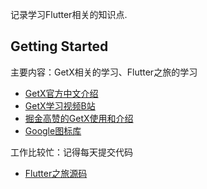 记录学习Flutter相关的知识点.
## Getting Started

主要内容：GetX相关的学习、Flutter之旅的学习

- [GetX官方中文介绍](https://github.com/jonataslaw/getx/blob/master/README.zh-cn.md#%E5%85%B3%E4%BA%8Eget)
- [GetX学习视频B站](https://www.bilibili.com/medialist/detail/ml1209342662?type=1)
- [掘金高赞的GetX使用和介绍](https://juejin.cn/post/6924104248275763208)
- [Google图标库](https://material.io/resources/icons/?style=baseline)

工作比较忙：记得每天提交代码
- [Flutter之旅源码](https://github.com/toly1994328/FlutterUnit/releases/tag/v1.0.0)




